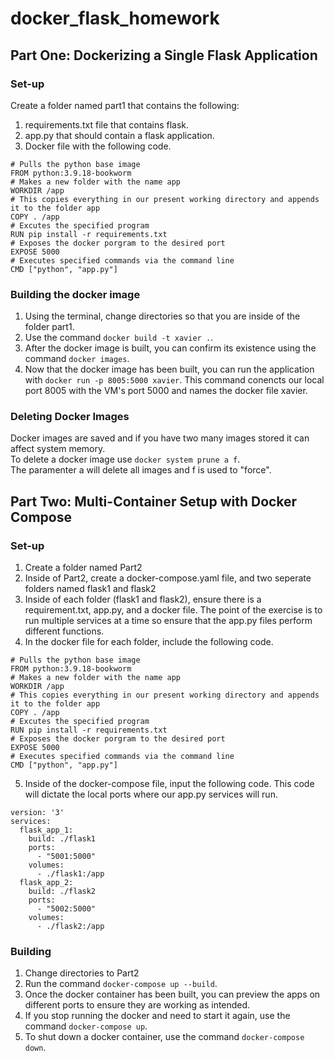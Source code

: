 # docker_flask_homework

## Part One: Dockerizing a Single Flask Application

### Set-up
Create a folder named part1 that contains the following:
1. requirements.txt file that contains flask.
2. app.py that should contain a flask application.
3. Docker file with the following code.

```
# Pulls the python base image
FROM python:3.9.18-bookworm
# Makes a new folder with the name app
WORKDIR /app
# This copies everything in our present working directory and appends it to the folder app 
COPY . /app
# Excutes the specified program
RUN pip install -r requirements.txt 
# Exposes the docker porgram to the desired port
EXPOSE 5000
# Executes specified commands via the command line
CMD ["python", "app.py"]
```
### Building the docker image
1. Using the terminal, change directories so that you are inside of the folder part1.
2. Use the command ```docker build -t xavier .```.
3. After the docker image is built, you can confirm its existence using the command ```docker images```.
4. Now that the docker image has been built, you can run the application with ```docker run -p 8005:5000 xavier```. This command conencts our local port 8005 with the VM's port 5000 and names the docker file xavier. 

### Deleting Docker Images
Docker images are saved and if you have two many images stored it can affect system memory.<br />To delete a docker image use ```docker system prune a f```.<br />The paramenter a will delete all images and f is used to "force". 

## Part Two: Multi-Container Setup with Docker Compose

### Set-up
1. Create a folder named Part2
2. Inside of Part2, create a docker-compose.yaml file, and two seperate folders named flask1 and flask2
3. Inside of each folder (flask1 and flask2), ensure there is a requirement.txt, app.py, and a docker file. The point of the exercise is to run multiple services at a time so ensure that the app.py files perform different functions.
4. In the docker file for each folder, include the following code.
```
# Pulls the python base image
FROM python:3.9.18-bookworm
# Makes a new folder with the name app
WORKDIR /app
# This copies everything in our present working directory and appends it to the folder app 
COPY . /app
# Excutes the specified program
RUN pip install -r requirements.txt 
# Exposes the docker porgram to the desired port
EXPOSE 5000
# Executes specified commands via the command line
CMD ["python", "app.py"]
```
5. Inside of the docker-compose file, input the following code. This code will dictate the local ports where our app.py services will run.
```
version: '3'
services:
  flask_app_1:
    build: ./flask1
    ports:
      - "5001:5000"
    volumes:
      - ./flask1:/app
  flask_app_2:
    build: ./flask2
    ports:
      - "5002:5000"
    volumes:
      - ./flask2:/app
```

### Building

1. Change directories to Part2
2. Run the command ```docker-compose up --build```.
3. Once the docker container has been built, you can preview the apps on different ports to ensure they are working as intended.
4. If you stop running the docker and need to start it again, use the command ```docker-compose up```.
5. To shut down a docker container, use the command ```docker-compose down```.
